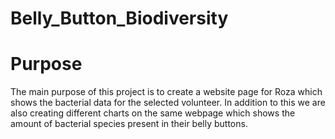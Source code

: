 # Belly_Button_Biodiversity
# Purpose
The main purpose of this project is to create a website page for Roza which shows the bacterial data for the selected volunteer. In addition to this we are also creating different charts on the same webpage which shows the amount of bacterial species present in their belly buttons.